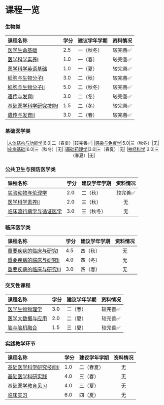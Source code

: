 # 课程一览

### 生物类

<div style="text-align: center" markdown="1">

| 课程名称 | 学分 | 建议学年学期 | 资料情况 |
|:--|:--|:--|:--:|
|[医学生命基础](medical_life_fundamentals/index.md)|2.5|一（秋冬）|较完善✅|
|[医学科学素养Ⅰ](medical_research_literacy_1/index.md)|1.0|一（春）|较完善✅|
|[医学科学英语基础](essential_english_for_medicial_sciences/index.md)|1.0|一（夏）|较完善✅|
|[细胞与生物分子Ⅰ](molecular_cell_biology_1/index.md)|3.0|二（秋）|较完善✅|
|[细胞与生物分子Ⅱ](molecular_cell_biology_2/index.md)|5.0|二（秋冬）|较完善✅|
|[遗传与发育Ⅰ](genetics_and_developmental_biology_1/index.md)|3.0|二（冬）|较完善✅|
|[基础医学科学研究技能Ⅰ](basic_techniques_in_medical_sciences_1/index.md)|1.5|二（冬）|较完善✅|
|[遗传与发育Ⅱ](genetics_and_developmental_biology_2/index.md)|3.0|二（春）|较完善✅|

</div>

### 基础医学类

<div style="text-align: center" markdown="1">

|[人体结构与功能学](structure_and_function_of_the_human_body/index.md)|6.0|二（春夏）|较完善✅|
|[感染与免疫学](infectious_diseases_and_immunity/index.md)|5.0|三（秋冬）|无|
|[疾病基础](the_basis_for_human_diseases/index.md)|6.0|三（秋冬）|无|
|[基础药理学](basic_pharmacology/index.md)|3.0|三（春夏）|无|
|[神经科学](neuroscience/index.md)|3.0|三（春夏）|无|

</div>

### 公共卫生与预防医学类

<div style="text-align: center" markdown="1">

| 课程名称 | 学分 | 建议学年学期 | 资料情况 |
|:--|:--|:--|:--:|
|[实验动物与伦理学](experimental_animals_and_ethics/index.md)|2.0|二（秋）|较完善✅|
|[医学科学素养Ⅱ](medical_science_literacy_2/index.md)|2.0|三（秋）|无|
|[临床流行病学与循证医学](clinical_epidemiology_and_evidence_based_medicine/index.md)|3.0|三（秋冬）|无|

</div>

### 临床医学类

<div style="text-align: center" markdown="1">

| 课程名称 | 学分 | 建议学年学期 | 资料情况 |
|:--|:--|:--|:--:|
|[重要疾病的临床与研究Ⅰ](human_diseases_from_clinic_to_research_1/index.md)|4.5|四（秋）|无|
|[重要疾病的临床与研究Ⅱ](human_diseases_from_clinic_to_research_2/index.md)|4.0|四（冬）|无|
|[重要疾病的临床与研究Ⅲ](human_diseases_from_clinic_to_research_3/index.md)|3.0|四（春）|无|

</div>

### 交叉性课程

<div style="text-align: center" markdown="1">

| 课程名称 | 学分 | 建议学年学期 | 资料情况 |
|:--|:--|:--|:--:|
|[医学生物物理学](medical_biophysics/index.md)|3.0|二（春）|较完善✅|
|[医学大数据与应用](medical_big_data_and_application/index.md)|2.0|二（夏）|较完善✅|
|[脑与脑机融合](brain_and_brain_machine_integrated_systems/index.md)|1.5|三（夏）|较完善✅|

</div>

### 实践教学环节

<div style="text-align: center" markdown="1">

| 课程名称 | 学分 | 建议学年学期 | 资料情况 |
|:--|:--|:--|:--:|
|[基础医学科学研究技能Ⅱ](basic_techniques_in_medical_sciences_1/index.md)|1.0|二（春夏）|无|
|[基础医学科研实践](medical_research_practice/index.md)|4.0|三（春）|无|
|[基础医学教育见习](educational_probation_of_basis_medicine/index.md)|4.0|三（夏）|无|
|[临床实习](clinical_practice/index.md)|6.0|四（夏）|无|

</div>